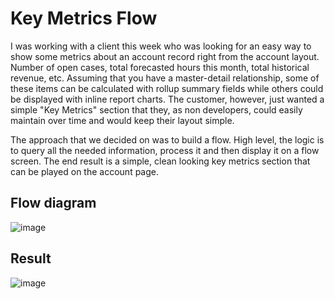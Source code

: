 # Key Metrics Flow

I was working with a client this week who was looking for an easy way to show some metrics about an account record right from the account layout. Number of open cases, total forecasted hours this month, total historical revenue, etc. Assuming that you have a master-detail relationship, some of these items can be calculated with rollup summary fields while others could be displayed with inline report charts. The customer, however, just wanted a simple "Key Metrics" section that they, as non developers, could easily maintain over time and would keep their layout simple.

The approach that we decided on was to build a flow. High level, the logic is to query all the needed information, process it and then display it on a flow screen. The end result is a simple, clean looking key metrics section that can be played on the account page.

## Flow diagram

![image](https://user-images.githubusercontent.com/1509672/73903011-b2fc5700-4865-11ea-9876-128eb117279b.png)

## Result

![image](https://user-images.githubusercontent.com/1509672/73903098-fce53d00-4865-11ea-9b7a-4e3fb70f9d45.png)
